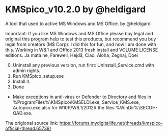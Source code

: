 # KMSpico_v10.2.0 by @heldigard
A tool that used to active MS Windows and MS Office. by @heldigard

Important: If you like MS Windows and MS Office please buy legal and original
            this program help to test this products, but recommend you buy legal from creators (M$ Corp).
            I did this for fun, and now I am done with this. 
            Working in W8.1 and Office 2013 fresh install and VOLUME LICENSE editions.
            Ja mata ne, Farewell, Hejdå, Ciao, Aloha, Zegnaj, Doei

0. Uninstall any previous version, run first: UnInstall_Service.cmd with admin rights.
1. Run KMSpico_setup.exe
2. Install it.
3. Done

- Make exceptions in anti-virus or Defender to Directory and files in 
%ProgramFiles%\KMSpico\KMSELDI.exe, Service_KMS.exe, Autopico.exe 
also for W10P/W8.1/2012R the files  %WinDir%\SECOH-QAD.exe.


The origional source link: https://forums.mydigitallife.net/threads/kmspico-official-thread.65739/
